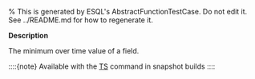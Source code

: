 % This is generated by ESQL's AbstractFunctionTestCase. Do not edit it. See ../README.md for how to regenerate it.

**Description**

The minimum over time value of a field.

::::{note}
Available with the [TS](/reference/query-languages/esql/commands/source-commands.md#esql-ts) command in snapshot builds
::::


